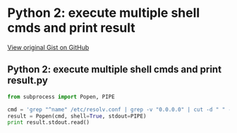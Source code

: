 # Python 2: execute multiple shell cmds and print result

[View original Gist on GitHub](https://gist.github.com/Integralist/2bd6ea43e7f617b8b4eb81b45554bd49)

## Python 2: execute multiple shell cmds and print result.py

```python
from subprocess import Popen, PIPE

cmd = 'grep "^name" /etc/resolv.conf | grep -v "0.0.0.0" | cut -d " " -f 2'
result = Popen(cmd, shell=True, stdout=PIPE)
print result.stdout.read()
```

